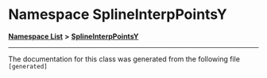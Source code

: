 

# Namespace SplineInterpPointsY



[**Namespace List**](namespaces.md) **>** [**SplineInterpPointsY**](namespaceSplineInterpPointsY.md)







































































------------------------------
The documentation for this class was generated from the following file `[generated]`

